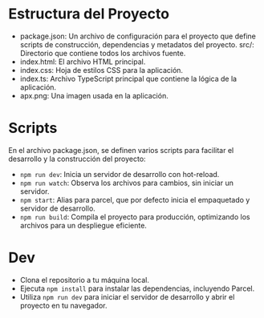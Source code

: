# Estructura del Proyecto

- package.json: Un archivo de configuración para el proyecto que define scripts de construcción, dependencias y metadatos del proyecto.
src/: Directorio que contiene todos los archivos fuente.
- index.html: El archivo HTML principal.
- index.css: Hoja de estilos CSS para la aplicación.
- index.ts: Archivo TypeScript principal que contiene la lógica de la aplicación.
- apx.png: Una imagen usada en la aplicación.

# Scripts 

En el archivo package.json, se definen varios scripts para facilitar el desarrollo y la construcción del proyecto:

- `npm run dev`: Inicia un servidor de desarrollo con hot-reload.
- `npm run watch`: Observa los archivos para cambios, sin iniciar un servidor.
- `npm start`: Alias para parcel, que por defecto inicia el empaquetado y servidor de desarrollo.
- `npm run build`: Compila el proyecto para producción, optimizando los archivos para un despliegue eficiente.

# Dev

- Clona el repositorio a tu máquina local.
- Ejecuta `npm install` para instalar las dependencias, incluyendo Parcel.
- Utiliza `npm run dev` para iniciar el servidor de desarrollo y abrir el proyecto en tu navegador.

